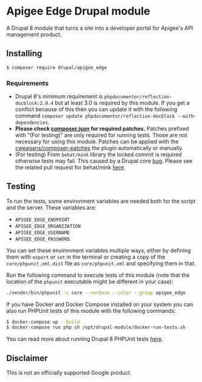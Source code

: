 # Apigee Edge Drupal module

A Drupal 8 module that turns a site into a developer portal for Apigee's API
management product.

## Installing

```sh
$ composer require drupal/apigee_edge
```

### Requirements

* Drupal 8's minimum requirement is `phpdocumentor/reflection-docblock:2.0.4` but
at least 3.0 is required by this module. If you get a conflict because of this
then you can update it with the following command 
`composer update phpdocumentor/reflection-docblock --with-dependencies`.
* **Please check [composer.json](composer.json) for required patches.**
Patches prefixed with "(For testing)" are only required for running tests.
Those are not necessary for using this module.
Patches can be applied with the [cweagans/composer-patches](https://packagist.org/packages/cweagans/composer-patches)
the plugin automatically or manually.
* (For testing) From `behat/mink` library the locked commit is required
otherwise tests may fail. This caused by a Drupal core [bug](https://www.drupal.org/project/drupal/issues/2956279).
Please see the related pull request for behat/mink [here](https://github.com/minkphp/Mink/pull/760). 

## Testing

To run the tests, some environment variables are needed both for the script and
the server. These variables are:
* `APIGEE_EDGE_ENDPOINT`
* `APIGEE_EDGE_ORGANIZATION`
* `APIGEE_EDGE_USERNAME`
* `APIGEE_EDGE_PASSWORD`.

You can set these environment variables multiple ways, either by defining them
with `export` or `set` in the terminal or creating a copy of the `core/phpunit.xml.dist`
file as `core/phpunit.xml` and specifying them in that.

Run the following command to execute tests of this module (note that the
location of the `phpunit` executable might be different in your case):

```sh
./vendor/bin/phpunit -c core --verbose --color --group apigee_edge
```

If you have Docker and Docker Compose installed on your system you can also run
PHPUnit tests of this module with the following commands:

```sh
$ docker-compose up --build
$ docker-compose run php sh /opt/drupal-module/docker-run-tests.sh
```

You can read more about running Drupal 8 PHPUnit tests [here](https://www.drupal.org/docs/8/phpunit/running-phpunit-tests).

## Disclaimer

This is not an officially supported Google product.
